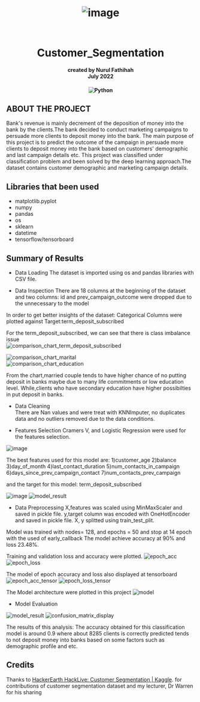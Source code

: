 
<h1 align="center">

![image](https://user-images.githubusercontent.com/109565405/180415297-a0a6208b-da05-4c42-ac63-80987bb7ba50.png)
<br>
</h1>

<h1 align="center">
  <br>
Customer_Segmentation

<br>

<h4 align="center"><a>
created by Nurul Fathihah  <br>
July 2022
</a></h4>

<h4 align="center"><a>

![Python](https://img.shields.io/badge/Version-Python%203-006799.svg) 

</a></h4>

## ABOUT THE PROJECT

Bank's revenue is mainly decrement of the deposition of money into the bank by the clients.The bank decided to conduct marketing campaigns to persuade more 
clients to deposit money into the bank. The main purpose of this project is to predict the outcome of the campaign in persuade more clients to deposit money into the bank based on customers' demographic and last campaign details etc. This project was classified under classification problem and been solved by the deep learning approach.The dataset contains  customer demographic and marketing campaign details.


## Libraries that been used

- matplotlib.pyplot 
- numpy
- pandas
- os
- sklearn
- datetime
- tensorflow/tensorboard

## Summary of Results

- Data Loading
The dataset is imported using os and pandas libraries with CSV file.

- Data Inspection 
There are 18 columns at the beginning of the dataset and two columns: id and prev_campaign_outcome were dropped due to the unnecessary to the model

In order to get better insights of the dataset: Categorical Columns were plotted against Target:term_deposit_subscribed

For the term_deposit_subscribed, we can see that there is class imbalance issue  
![comparison_chart_term_deposit_subscribed](https://user-images.githubusercontent.com/109565405/180430428-45e29683-dc25-48e2-9008-b5c3613b37f0.png)

![comparison_chart_marital](https://user-images.githubusercontent.com/109565405/180430602-3c2158c4-bd44-49a6-883b-9493b8a9085f.png)  
![comparison_chart_education](https://user-images.githubusercontent.com/109565405/180430789-d6971614-edfe-4ba3-94e0-3a92b4362132.png)

From the chart,married couple tends to have higher chance of no putting deposit in banks maybe due to many life commitments or low education level. 
While,clients who have secondary education have higher possibilties in put deposit in banks.   
  
- Data Cleaning  
There are Nan values and were treat with KNNImputer,  no duplicates data and no outliers removed due to the data conditions.

- Features Selection
Cramers V,  and Logistic Regression were used for the features selection.
  
![image](https://user-images.githubusercontent.com/109565405/180421388-beb7d964-c1be-49da-aa26-d7d00bdddc9b.png)

The best features used for this model are:
1)customer_age
2)balance
3)day_of_month
4)last_contact_duration 
5)num_contacts_in_campaign
6)days_since_prev_campaign_contact 
7)num_contacts_prev_campaign 

and the target for this model: term_deposit_subscribed 

![image](https://user-images.githubusercontent.com/109565405/180422352-df504b01-09e3-4d52-9729-9e836f4c95e5.png)
![model_result](https://user-images.githubusercontent.com/109565405/180422384-55ab11cf-1617-4d97-8d03-9ef69ab34662.PNG)

- Data Preprocessing
X,features was scaled using MinMaxScaler and saved in pickle file.
y,target column was encoded with OneHotEncoder and saved in pickle file.
X, y splitted using train_test_plit. 

Model was trained with nodes= 128, and epochs = 50 and stop at 14 epoch with the used of early_callback
The model achieve accuracy at 90% and loss 23.48%.
 
Training and validation loss and accuracy were plotted.
![epoch_acc](https://user-images.githubusercontent.com/109565405/180422446-b3c6fa29-29aa-4cff-ab46-d43bcf6e8a4a.png)
![epoch_loss](https://user-images.githubusercontent.com/109565405/180422474-cfe99916-9c0e-457f-ac5a-0b0dfe40da6e.png)

The model of epoch accuracy and loss also displayed at tensorboard
![epoch_acc_tensor](https://user-images.githubusercontent.com/109565405/180422603-72be2253-386f-4515-ba48-d0d0e449e80c.PNG)
![epoch_loss_tensor](https://user-images.githubusercontent.com/109565405/180422624-af1924f6-2375-43fd-8b5a-a21bcd1982c2.PNG)

The Model architecture were plotted in this project
![model](https://user-images.githubusercontent.com/109565405/180423635-2544d8df-b753-4e5e-96fb-449c5b93312b.png)

- Model Evaluation

![model_result](https://user-images.githubusercontent.com/109565405/180420180-7b4e9564-da45-4443-896e-a6f72f174aa1.PNG)
![confusion_matrix_display](https://user-images.githubusercontent.com/109565405/180420221-9c350209-ca49-477c-b234-24a3e4b7155a.png)

The results of this analysis: The accuracy obtained for this classification model is around 0.9 where about 8285 clients is correctly predicted tends to not deposit
money into banks based on some factors such as demographic profile and etc.

## Credits
Thanks to [HackerEarth HackLive: Customer Segmentation | Kaggle](https://www.kaggle.com/datasets/kunalgupta2616/hackerearth-customer-segmentation-hackathon). for contributions of customer segmentation dataset and my lecturer, Dr Warren for his sharing


